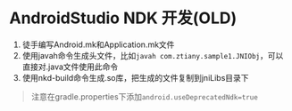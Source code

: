 # AndroidStudio NDK 开发(OLD)

1. 徒手编写Android.mk和Application.mk文件
2. 使用javah命令生成头文件，比如`javah com.ztiany.sample1.JNIObj`，可以直接对.java文件使用此命令
3. 使用nkd-build命令生成.so库，把生成的文件复制到jniLibs目录下

>注意在gradle.properties下添加`android.useDeprecatedNdk=true`